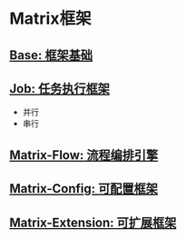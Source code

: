# Matrix框架

## [Base: 框架基础](matrix-base/README.md)
## [Job: 任务执行框架](matrix-job/README.md)
- 并行
- 串行
## [Matrix-Flow: 流程编排引擎](matrix-flow/README.md)
## [Matrix-Config: 可配置框架](matrix-config/README.md)
## [Matrix-Extension: 可扩展框架](matrix-extension/README.md)